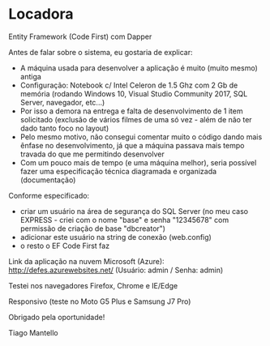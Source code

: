 # Locadora
Entity Framework (Code First) com Dapper

Antes de falar sobre o sistema, eu gostaria de explicar:
- A máquina usada para desenvolver a aplicação é muito (muito mesmo) antiga
- Configuração: Notebook c/ Intel Celeron de 1.5 Ghz com 2 Gb de memória (rodando Windows 10, Visual Studio Community 2017, SQL Server, navegador, etc...)
- Por isso a demora na entrega e falta de desenvolvimento de 1 item solicitado (exclusão de vários filmes de uma só vez - além de não ter dado tanto foco no layout)
- Pelo mesmo motivo, não consegui comentar muito o código dando mais ênfase no desenvolvimento, já que a máquina passava mais tempo travada do que me permitindo desenvolver
- Com um pouco mais de tempo (e uma máquina melhor), seria possível fazer uma especificação técnica diagramada e organizada (documentação)

Conforme especificado:
- criar um usuário na área de segurança do SQL Server (no meu caso EXPRESS - criei com o nome "base" e senha "12345678" com permissão de criação de base "dbcreator")
- adicionar este usuário na string de conexão (web.config)
- o resto o EF Code First faz

Link da aplicação na nuvem Microsoft (Azure): http://defes.azurewebsites.net/ (Usuário: admin / Senha: admin)

Testei nos navegadores Firefox, Chrome e IE/Edge

Responsivo (teste no Moto G5 Plus e Samsung J7 Pro)


Obrigado pela oportunidade!

Tiago Mantello
